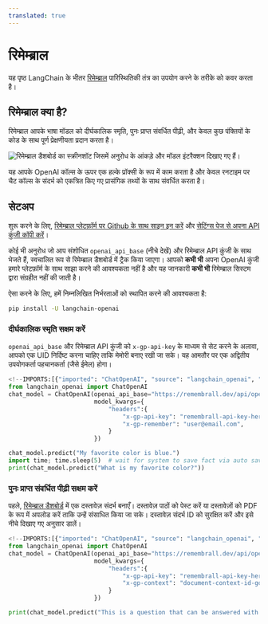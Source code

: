 ```yaml
---
translated: true
---
```


# रिमेम्ब्राल

यह पृष्ठ LangChain के भीतर [रिमेम्ब्राल](https://remembrall.dev) पारिस्थितिकी तंत्र का उपयोग करने के तरीके को कवर करता है।

## रिमेम्ब्राल क्या है?

रिमेम्ब्राल आपके भाषा मॉडल को दीर्घकालिक स्मृति, पुनः प्राप्त संवर्धित पीढ़ी, और केवल कुछ पंक्तियों के कोड के साथ पूर्ण प्रेक्षणीयता प्रदान करता है।

![रिमेम्ब्राल डैशबोर्ड का स्क्रीनशॉट जिसमें अनुरोध के आंकड़े और मॉडल इंटरैक्शन दिखाए गए हैं।](/img/RemembrallDashboard.png "रिमेम्ब्राल डैशबोर्ड इंटरफ़ेस")

यह आपके OpenAI कॉल्स के ऊपर एक हल्के प्रॉक्सी के रूप में काम करता है और केवल रनटाइम पर चैट कॉल्स के संदर्भ को एकत्रित किए गए प्रासंगिक तथ्यों के साथ संवर्धित करता है।

## सेटअप

शुरू करने के लिए, [रिमेम्ब्राल प्लेटफ़ॉर्म पर Github के साथ साइन इन करें](https://remembrall.dev/login) और [सेटिंग्स पेज से अपना API कुंजी कॉपी करें](https://remembrall.dev/dashboard/settings)।

कोई भी अनुरोध जो आप संशोधित `openai_api_base` (नीचे देखें) और रिमेम्ब्राल API कुंजी के साथ भेजते हैं, स्वचालित रूप से रिमेम्ब्राल डैशबोर्ड में ट्रैक किया जाएगा। आपको **कभी भी** अपना OpenAI कुंजी हमारे प्लेटफ़ॉर्म के साथ साझा करने की आवश्यकता नहीं है और यह जानकारी **कभी भी** रिमेम्ब्राल सिस्टम द्वारा संग्रहीत नहीं की जाती है।

ऐसा करने के लिए, हमें निम्नलिखित निर्भरताओं को स्थापित करने की आवश्यकता है:

```bash
pip install -U langchain-openai
```

### दीर्घकालिक स्मृति सक्षम करें

`openai_api_base` और रिमेम्ब्राल API कुंजी को `x-gp-api-key` के माध्यम से सेट करने के अलावा, आपको एक UID निर्दिष्ट करना चाहिए ताकि मेमोरी बनाए रखी जा सके। यह आमतौर पर एक अद्वितीय उपयोगकर्ता पहचानकर्ता (जैसे ईमेल) होगा।

```python
<!--IMPORTS:[{"imported": "ChatOpenAI", "source": "langchain_openai", "docs": "https://api.python.langchain.com/en/latest/chat_models/langchain_openai.chat_models.base.ChatOpenAI.html", "title": "Remembrall"}]-->
from langchain_openai import ChatOpenAI
chat_model = ChatOpenAI(openai_api_base="https://remembrall.dev/api/openai/v1",
                        model_kwargs={
                            "headers":{
                                "x-gp-api-key": "remembrall-api-key-here",
                                "x-gp-remember": "user@email.com",
                            }
                        })

chat_model.predict("My favorite color is blue.")
import time; time.sleep(5)  # wait for system to save fact via auto save
print(chat_model.predict("What is my favorite color?"))
```

### पुनः प्राप्त संवर्धित पीढ़ी सक्षम करें

पहले, [रिमेम्ब्राल डैशबोर्ड](https://remembrall.dev/dashboard/spells) में एक दस्तावेज़ संदर्भ बनाएँ। दस्तावेज़ पाठों को पेस्ट करें या दस्तावेज़ों को PDF के रूप में अपलोड करें ताकि उन्हें संसाधित किया जा सके। दस्तावेज़ संदर्भ ID को सुरक्षित करें और इसे नीचे दिखाए गए अनुसार डालें।

```python
<!--IMPORTS:[{"imported": "ChatOpenAI", "source": "langchain_openai", "docs": "https://api.python.langchain.com/en/latest/chat_models/langchain_openai.chat_models.base.ChatOpenAI.html", "title": "Remembrall"}]-->
from langchain_openai import ChatOpenAI
chat_model = ChatOpenAI(openai_api_base="https://remembrall.dev/api/openai/v1",
                        model_kwargs={
                            "headers":{
                                "x-gp-api-key": "remembrall-api-key-here",
                                "x-gp-context": "document-context-id-goes-here",
                            }
                        })

print(chat_model.predict("This is a question that can be answered with my document."))
```
